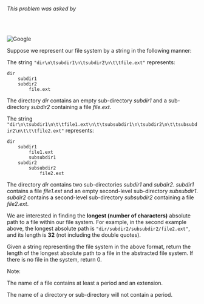 ###### This problem was asked by
<br>

![Google](https://upload.wikimedia.org/wikipedia/commons/thumb/2/2f/Google_2015_logo.svg/1200px-Google_2015_logo.svg.png)

Suppose we represent our file system by a string in the following manner:

The string `"dir\n\tsubdir1\n\tsubdir2\n\t\tfile.ext"` represents:
```
dir
    subdir1
    subdir2
        file.ext
```
The directory _dir_ contains an empty sub-directory _subdir1_ and a sub-directory _subdir2_ containing a file _file.ext_.

The string `"dir\n\tsubdir1\n\t\tfile1.ext\n\t\tsubsubdir1\n\tsubdir2\n\t\tsubsubdir2\n\t\t\tfile2.ext"` represents:
```
dir
    subdir1
        file1.ext
        subsubdir1
    subdir2
        subsubdir2
            file2.ext
```
The directory _dir_ contains two sub-directories _subdir1_ and _subdir2_. _subdir1_ contains a file _file1.ext_ and an empty second-level sub-directory _subsubdir1_. _subdir2_ contains a second-level sub-directory _subsubdir2_ containing a file _file2.ext_.

We are interested in finding the __longest (number of characters)__ absolute path to a file within our file system. For example, in the second example above, the longest absolute path is `"dir/subdir2/subsubdir2/file2.ext"`, and its length is __32__ (not including the double quotes).

Given a string representing the file system in the above format, return the length of the longest absolute path to a file in the abstracted file system. If there is no file in the system, return 0.

Note:

The name of a file contains at least a period and an extension.

The name of a directory or sub-directory will not contain a period.
